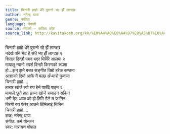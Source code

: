 ```yaml
---
title: चिनारी हाम्रो धेरै पुरानो भए झैँ लाग्दछ
author: नगेन्द्र थापा
genre: कविता
language: नेपाली
source: नेपाली - कविता कोश
source_link: http://kavitakosh.org/kk/%E0%A4%A8%E0%A4%97%E0%A5%87%E0%A4%A8%E0%A5%8D%E0%A4%A6%E0%A5%8D%E0%A4%B0_%E0%A4%A5%E0%A4%BE%E0%A4%AA%E0%A4%BE
---
```


चिनारी हाम्रो धेरै पुरानो रहे झैँ लाग्दछ  
नदेखे पनि भेट है संधै भए झैँ लाग्दछ २  
शितल दिन्छौ पबन भएर मिर्मिरे आलमा २  
मायालु न्यानो स्पर्श दिन्छौ किरणको रूपमा  
हो...झन् झनै बज्छ सङ्गीत तिम्रो हरेक कण्ठमा  
आशाको दियो आफै नै बल्छ अँध्यारो कुनामा  
चिनारी हाम्रो....  
हजार खोजें त्यो रुप हेर्न पाउँदै पाइन २  
मायाले छुने हात छाम्न खोजें समाउन सकिन  
भनी देउ आज को हौ तिमि मैले त जानिन  
बिरंगी रुप फेरेर आउने तिमिलाई चिनिन  
चिनारी हाम्रो....  
शब्द: नगेन्द्र थापा  
संगीत: कर्म योन्जन  
स्वर: नारायण गोपाल
